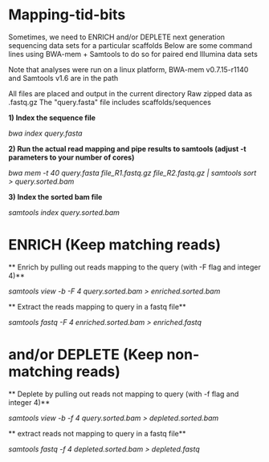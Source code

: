 # Mapping-tid-bits

Sometimes, we need to ENRICH and/or DEPLETE next generation sequencing data sets for a particular scaffolds
Below are some command lines using BWA-mem + Samtools to do so for paired end Illumina data sets

Note that analyses were run on a linux platform, BWA-mem v0.7.15-r1140 and Samtools v1.6 are in the path

All files are placed and output in the current directory
Raw zipped data as .fastq.gz
The "query.fasta" file includes scaffolds/sequences

**1) Index the sequence file**

*bwa index query.fasta*

**2) Run the actual read mapping and pipe results to samtools (adjust -t parameters to your number of cores)**

*bwa mem -t 40 query.fasta file_R1.fastq.gz file_R2.fastq.gz | samtools sort > query.sorted.bam*

**3) Index the sorted bam file**

*samtools index query.sorted.bam*

# ENRICH (Keep matching reads)
** Enrich by pulling out reads mapping to the query (with -F flag and integer 4)**

*samtools view -b -F 4 query.sorted.bam > enriched.sorted.bam*

** Extract the reads mapping to query in a fastq file**

*samtools fastq -F 4 enriched.sorted.bam > enriched.fastq*

# and/or DEPLETE (Keep non-matching reads)
** Deplete by pulling out reads not mapping to query (with -f flag and integer 4)**

*samtools view -b -f 4 query.sorted.bam > depleted.sorted.bam*

** extract reads not mapping to query in a fastq file**

*samtools fastq -f 4 depleted.sorted.bam > depleted.fastq*

